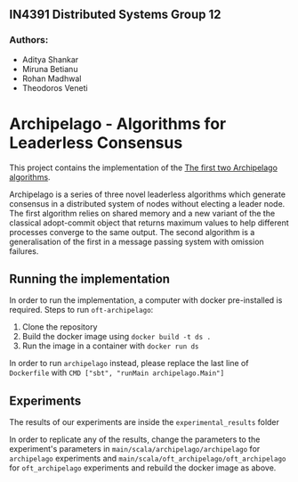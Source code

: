 ## IN4391 Distributed Systems Group 12

### Authors:

- Aditya Shankar
- Miruna Betianu
- Rohan Madhwal
- Theodoros Veneti

# Archipelago - Algorithms for Leaderless Consensus

This project contains the implementation of the [The first two Archipelago algorithms](https://ieeexplore-ieee-org.tudelft.idm.oclc.org/document/9546485).

Archipelago is a series of three novel leaderless algorithms which generate consensus in a distributed system of nodes without electing a leader node. The first algorithm relies on shared memory and a new variant of the the classical adopt-commit object
that returns maximum values to help different processes converge to the same output. The second algorithm is a generalisation of the first in a message passing system with omission failures.


## Running the implementation
In order to run the implementation, a computer with docker pre-installed is required.
Steps to run `oft-archipelago`:
1. Clone the repository
2. Build the docker image using `docker build -t ds .`
3. Run the image in a container with `docker run ds`

In order to run `archipelago` instead, please replace the last line of `Dockerfile` with `CMD ["sbt", "runMain archipelago.Main"]`

## Experiments
The results of our experiments are inside the `experimental_results` folder

In order to replicate any of the results, change the parameters to the experiment's parameters in `main/scala/archipelago/archipelago` 
for `archipelago` experiments and `main/scala/oft_archipelago/oft_archipelago` for `oft_archipelago` experiments and rebuild the docker image as above.

